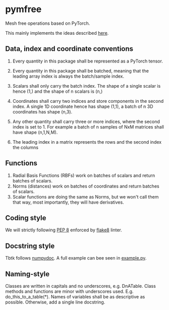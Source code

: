 # pymfree
Mesh free operations based on PyTorch. 

This mainly implements the ideas described [here](https://www.colorado.edu/amath/bengt-fornberg-0).


## Data, index and coordinate conventions
1. Every quantity in this package shall be represented as a PyTorch tensor. 

2. Every quantity in this package shall be batched, meaning that the leading array index is always the batch/sample index.

3. Scalars shall only carry the batch index. The shape of a single scalar is hence (1,) and the shape of n scalars is (n,)

4. Coordinates shall carry two indices and store components in the second index. A single 1D coordinate hence has shape (1,1), a batch of n 3D coordinates has shape (n,3).

5. Any other quantity shall carry three or more indices, where the second
index is set to 1. For example a batch of n samples of NxM matrices shall 
have shape (n,1,N,M).

6. The leading index in a matrix represents the rows and the second index the columns 

## Functions
1. Radial Basis Functions (RBFs) work on batches of scalars and return batches of scalars. 
2. Norms (distances) work on batches of coordinates and return batches of scalars. 
3. Scalar functions are doing the same as Norms, but we won't call them that way, most importantly, they will have derivatives.

## Coding style
We will strictly following [PEP 8](https://www.python.org/dev/peps/pep-0008/) enforced by [flake8](https://flake8.pycqa.org/en/latest/) linter.

## Docstring style
Tbtk follows [numpydoc](https://numpydoc.readthedocs.io/en/latest/format.html#docstring-standard). A full example can bee seen in [example.py](https://numpydoc.readthedocs.io/en/latest/example.html#example).

## Naming-style
Classes are written in capitals and no underscores, e.g. DnATable. Class methods and functions are minor with underscores used. E.g. do_this_to_a_table(*). Names of variables shall be as descriptive as possible. Otherwise, add a single line docstring. 
 
